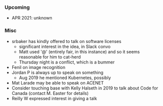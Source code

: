 ### Upcoming

* APR 2021: unknown

### Misc

* srbaker has kindly offered to talk on software licenses
    - significant interest in the idea, in Slack convo
    - Matt used '@' (entirely fair, in this instance) and so it seems reasonable for him to cat-herd
    - Thursday night is a conflict, which is a bummer
* Fenil on image recognition
* Jordan P is always up to speak on something
    * Aug 2019 he mentioned Kubernetes, possibly  
* Mat Larade may be able to speak on ACENET
* Consider touching base with Kelly Halseth in 2019 to talk about Code for Canada (contact M. Easter for details)
* Reilly W expressed interest in giving a talk
